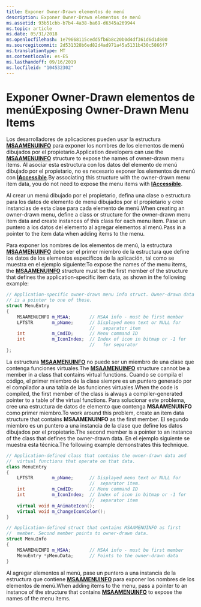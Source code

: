 ```yaml
---
title: Exponer Owner-Drawn elementos de menú
description: Exponer Owner-Drawn elementos de menú
ms.assetid: 93b51cbb-b7b4-4a38-ba69-d6345a269944
ms.topic: article
ms.date: 05/31/2018
ms.openlocfilehash: 1e79668115cedd5fb6b8c20b0d4df361d6d1d800
ms.sourcegitcommit: 2d531328b6ed82d4ad971a45a5131b430c5866f7
ms.translationtype: MT
ms.contentlocale: es-ES
ms.lasthandoff: 09/16/2019
ms.locfileid: "104532302"
---
```

# <a name="exposing-owner-drawn-menu-items"></a><span data-ttu-id="eb6db-103">Exponer Owner-Drawn elementos de menú</span><span class="sxs-lookup"><span data-stu-id="eb6db-103">Exposing Owner-Drawn Menu Items</span></span>

<span data-ttu-id="eb6db-104">Los desarrolladores de aplicaciones pueden usar la estructura [**MSAAMENUINFO**](/windows/win32/api/oleacc/ns-oleacc-msaamenuinfo) para exponer los nombres de los elementos de menú dibujados por el propietario.</span><span class="sxs-lookup"><span data-stu-id="eb6db-104">Application developers can use the [**MSAAMENUINFO**](/windows/win32/api/oleacc/ns-oleacc-msaamenuinfo) structure to expose the names of owner-drawn menu items.</span></span> <span data-ttu-id="eb6db-105">Al asociar esta estructura con los datos del elemento de menú dibujado por el propietario, no es necesario exponer los elementos de menú con [**IAccessible**](/windows/desktop/api/oleacc/nn-oleacc-iaccessible).</span><span class="sxs-lookup"><span data-stu-id="eb6db-105">By associating this structure with the owner-drawn menu item data, you do not need to expose the menu items with [**IAccessible**](/windows/desktop/api/oleacc/nn-oleacc-iaccessible).</span></span>

<span data-ttu-id="eb6db-106">Al crear un menú dibujado por el propietario, defina una clase o estructura para los datos de elemento de menú dibujados por el propietario y cree instancias de esta clase para cada elemento de menú.</span><span class="sxs-lookup"><span data-stu-id="eb6db-106">When creating an owner-drawn menu, define a class or structure for the owner-drawn menu item data and create instances of this class for each menu item.</span></span> <span data-ttu-id="eb6db-107">Pase un puntero a los datos del elemento al agregar elementos al menú.</span><span class="sxs-lookup"><span data-stu-id="eb6db-107">Pass in a pointer to the item data when adding items to the menu.</span></span>

<span data-ttu-id="eb6db-108">Para exponer los nombres de los elementos de menú, la estructura [**MSAAMENUINFO**](/windows/win32/api/oleacc/ns-oleacc-msaamenuinfo) debe ser el primer miembro de la estructura que define los datos de los elementos específicos de la aplicación, tal como se muestra en el ejemplo siguiente:</span><span class="sxs-lookup"><span data-stu-id="eb6db-108">To expose the names of the menu items, the [**MSAAMENUINFO**](/windows/win32/api/oleacc/ns-oleacc-msaamenuinfo) structure must be the first member of the structure that defines the application-specific item data, as shown in the following example:</span></span>


```C++
// Application-specific owner-drawn menu info struct. Owner-drawn data 
// is a pointer to one of these.
struct MenuEntry
{
    MSAAMENUINFO m_MSAA;       // MSAA info - must be first member
    LPTSTR       m_pName;      // Displayed menu text or NULL for 
                               //   separator item 
    int          m_CmdID;      // Menu command ID 
    int          m_IconIndex;  // Index of icon in bitmap or -1 for
                               //   for separator 
};
```



<span data-ttu-id="eb6db-109">La estructura [**MSAAMENUINFO**](/windows/win32/api/oleacc/ns-oleacc-msaamenuinfo) no puede ser un miembro de una clase que contenga funciones virtuales.</span><span class="sxs-lookup"><span data-stu-id="eb6db-109">The [**MSAAMENUINFO**](/windows/win32/api/oleacc/ns-oleacc-msaamenuinfo) structure cannot be a member in a class that contains virtual functions.</span></span> <span data-ttu-id="eb6db-110">Cuando se compila el código, el primer miembro de la clase siempre es un puntero generado por el compilador a una tabla de las funciones virtuales.</span><span class="sxs-lookup"><span data-stu-id="eb6db-110">When the code is compiled, the first member of the class is always a compiler-generated pointer to a table of the virtual functions.</span></span> <span data-ttu-id="eb6db-111">Para solucionar este problema, cree una estructura de datos de elemento que contenga **MSAAMENUINFO** como primer miembro.</span><span class="sxs-lookup"><span data-stu-id="eb6db-111">To work around this problem, create an item data structure that contains **MSAAMENUINFO** as the first member.</span></span> <span data-ttu-id="eb6db-112">El segundo miembro es un puntero a una instancia de la clase que define los datos dibujados por el propietario.</span><span class="sxs-lookup"><span data-stu-id="eb6db-112">The second member is a pointer to an instance of the class that defines the owner-drawn data.</span></span> <span data-ttu-id="eb6db-113">En el ejemplo siguiente se muestra esta técnica.</span><span class="sxs-lookup"><span data-stu-id="eb6db-113">The following example demonstrates this technique.</span></span>


```C++
// Application-defined class that contains the owner-drawn data and 
//  virtual functions that operate on that data.  
class MenuEntry
{
    LPTSTR       m_pName;      // Displayed menu text or NULL for 
                               //  separator item. 
    int          m_CmdID;      // Menu command ID 
    int          m_IconIndex;  // Index of icon in bitmap or -1 for
                               //  separator item 
    virtual void m_AnimateIcon();  
    virtual void m_ChangeIconColor();
}

// Application-defined struct that contains MSAAMENUINFO as first 
//  member. Second member points to owner-drawn data. 
struct MenuInfo
{
    MSAAMENUINFO m_MSAA;       // MSAA info - must be first member
    MenuEntry *pMenuData;      // Points to the owner-drawn data 
}
```



<span data-ttu-id="eb6db-114">Al agregar elementos al menú, pase un puntero a una instancia de la estructura que contiene [**MSAAMENUINFO**](/windows/win32/api/oleacc/ns-oleacc-msaamenuinfo) para exponer los nombres de los elementos de menú.</span><span class="sxs-lookup"><span data-stu-id="eb6db-114">When adding items to the menu, pass a pointer to an instance of the structure that contains [**MSAAMENUINFO**](/windows/win32/api/oleacc/ns-oleacc-msaamenuinfo) to expose the names of the menu items.</span></span>

 

 





